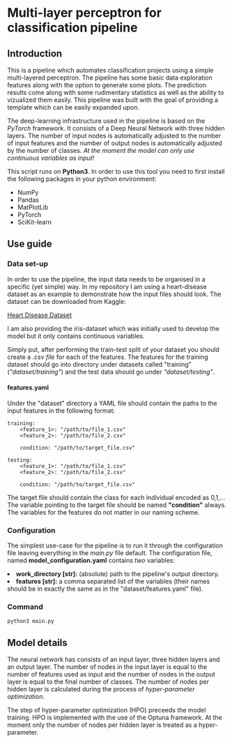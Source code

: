 <h1>Multi-layer perceptron for classification pipeline</h1>

<h2>Introduction</h2>
<p>
    This is a pipeline which automates classification projects using a simple multi-layered perceptron. 
    The pipeline has some basic data exploration features along with the option to generate some plots. 
    The prediction results come along with some rudimentary statistics as well as the ability to vizualized them easily.
    This pipeline was built with the goal of providing a template which can be easily expanded upon.
</p>

<p>
    The deep-learning infrastructure used in the pipeline is based on the <em>PyTorch</em> framework. It 
    consists of a Deep Neural Network with three hidden layers. The number of input nodes is automatically
    adjusted to the number of input features and the number of output nodes is automatically adjusted by the number of classes.
    <em>At the moment the model can only use continuous variables as input!</em>
</p>

<p>
    This script runs on <strong>Python3</strong>.
    In order to use this tool you need to first install the following packages in your python environment:
    <ul>
        <li>NumPy</li>
        <li>Pandas</li>
        <li>MatPlotLib</li>
        <li>PyTorch</li>
        <li>SciKit-learn</li>
    </ul>
</p>

<h2>Use guide</h2>

<h3>Data set-up</h3>

<p>
    In order to use the pipeline, the input data needs to be organised in a specific (yet simple) way.
    In my repository I am using a heart-disease dataset as an example to demonstrate how the input files 
    should look. The dataset can be downloaded from Kaggle: 
</p>

[Heart Disease Dataset](https://www.kaggle.com/datasets/yasserh/heart-disease-dataset?resource=download)

<p>
    I am also providing the iris-dataset which was initially used to develop the model but it only contains 
    continuous variables.
</p>

<p>
    Simply put, after performing the train-test split of your dataset you should create a 
    <em>.csv file</em> for each of the features. The features for the training dataset should
    go into directory under datasets called "training" (<em>"dataset/training"</em>) and the test
    data should go under <em>"dataset/testing"</em>.
</p>

<h4>features.yaml</h4>
<p>
    Under the "dataset" directory a YAML file should contain the paths to the input features in the
    following format:
</p>

````
training:
    <feature_1>: "/path/to/file_1.csv"
    <feature_2>: "/path/to/file_2.csv"

    condition: "/path/to/target_file.csv"

testing:
    <feature_1>: "/path/to/file_1.csv"
    <feature_2>: "/path/to/file_2.csv"

    condition: "/path/to/target_file.csv"
````

<p>
    The target file should contain the class for each individual encoded as 0,1,... <br>
    The variable pointing to the target file should be named <strong>"condition"</strong> always. 
    The variables for the features do not matter in our naming scheme.
</p>

<h3>Configuration</h3>

<p>
    The simplest use-case for the pipeline is to run it through the configuration file leaving everything in 
    the <em>main.py</em> file default. The configuration file, named <strong>model_configuration.yaml</strong>
    contains <em>two</em> variables:
</p>

</ul>
    <li><strong>work_directory [str]:</strong> (absolute) path to the pipeline's output directory.</li>
    <li><strong>features [str]:</strong> a comma separated list of the variables (their names should be 
        in exactly the same as in the "dataset/features.yaml" file).</li>
</ul>

<h3>Command</h3>

```
python3 main.py
```


<h2>Model details</h2>
<p>
    The neural network has consists of an input layer, three hidden layers and an output layer. The number of nodes 
    in the input layer is equal to the number of features used as input and the number of nodes in the output layer is 
    equal to the final number of classes. The number of nodes per hidden layer is calculated during the process of 
    <em>hyper-parameter optimization</em>.
</p>

<p>
    The step of hyper-parameter optimization (HPO) preceeds the model training. HPO is implemented with the use of
    the Optuna framework. At the moment only the number of nodes per hidden layer is treated as a hyper-parameter. 
</p>